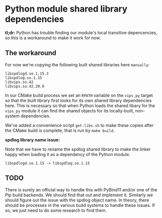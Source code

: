 # Python module shared library dependencies

__tl;dr:__ Python has trouble finding our module's local transitive depencencies,
so this is a workaround to make it work for now.

## The workaround

For now we're copying the following built shared libraries here `manually`:

```
libspdlogd.so.1.15.3
libspdlog.so.1.15
libvips.so.42
libvips.so.42.20.0
```

In our CMake build process we set an `RPATH` variable on the `vips_py` target
so that the built library first looks for its own shared library dependencies here.
This is necessary so that when Python loads the shared libary for the `vips_py`
module it can find the shared objects for its locally-built, non-system dependencies.

We've added a convenience script `get-libs.sh` to make these copies after
the CMake build is complete, that is run by `make build`.

__spdlog library name issue:__

Note that we have to rename the spdlog shared library to make the linker
happy when loading it as a dependency of the Python module.

```
libspdlogd.so.1.15 -> libspdlog.so.1.15
```

## TODO

There is surely an official way to handle this with PyBind11 and/or
one of the Pip build backends. We should find that out and implement it.
Similarly we should figure out the issue with the spdlog object name. In
theory, there should be processes in the various build systems to handle
these issues. If so, we just need to do some research to find them.
